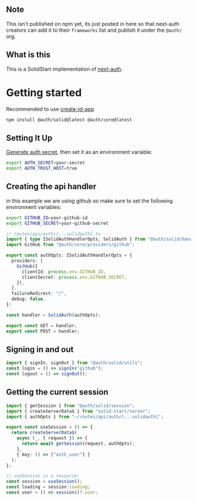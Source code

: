 ## Note

This isn't published on npm yet, its just posted in here so that next-auth creators can add it to their `frameworks` list and publish it under the `@auth/` org.

## What is this

This is a SolidStart implementation of [next-auth](https://next-auth.js.org/).

# Getting started

Recommended to use [create-jd-app](https://github.com/OrJDev/create-jd-app)

```bash
npm install @auth/solid@latest @auth/core@latest
```

## Setting It Up

[Generate auth secret](https://generate-secret.vercel.app/32), then set it as an environment variable:

```bash
export AUTH_SECRET=your-secret
export AUTH_TRUST_HOST=true
```

## Creating the api handler

in this example we are using github so make sure to set the following environment variables:

```bash
export GITHUB_ID=your-github-id
export GITHUB_SECRET=your-github-secret
```

```ts
// routes/api/auth/[...solidauth].ts
import { type ISolidAuthHandlerOpts, SolidAuth } from "@auth/solid/handler";
import GitHub from "@auth/core/providers/github";

export const authOpts: ISolidAuthHandlerOpts = {
  providers: [
    GitHub({
      clientId: process.env.GITHUB_ID,
      clientSecret: process.env.GITHUB_SECRET,
    }),
  ],
  failureRedirect: "/",
  debug: false,
};

const handler = SolidAuth(authOpts);

export const GET = handler;
export const POST = handler;
```

## Signing in and out

```ts
import { signIn, signOut } from "@auth/solid/utils";
const login = () => signIn("github");
const logout = () => signOut();
```

## Getting the current session

```ts
import { getSession } from "@auth/solid/session";
import { createServerData$ } from "solid-start/server";
import { authOpts } from "~/routes/api/auth/[...solidauth]";

export const useSession = () => {
  return createServerData$(
    async (_, { request }) => {
      return await getSession(request, authOpts);
    },
    { key: () => ["auth_user"] }
  );
};

// useSession is a resource:
const session = useSession();
const loading = session.loading;
const user = () => session()?.user;
```
